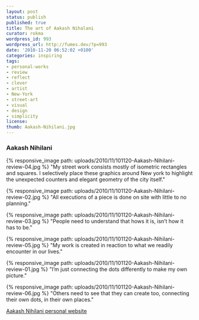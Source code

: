 ```yaml
---
layout: post
status: publish
published: true
title: The art of Aakash Nihalani
curator: rokma
wordpress_id: 993
wordpress_url: http://fumes.dev/?p=993
date: '2010-11-20 06:52:02 +0100'
categories: inspiring
tags:
- personal-works
- review
- reflect
- clever
- artist
- New-York
- street-art
- visual
- design
- simplicity
license:
thumb: Aakash-Nihilani.jpg
---
```

### Aakash Nihilani 

{% responsive_image path: uploads/2010/11/101120-Aakash-Nihilani-review-04.jpg %}
"My street work consists mostly of isometric rectangles and squares.
I selectively place these graphics around New york to highlight the unexpected counters and elegant geometry of the city itself." 

{% responsive_image path: uploads/2010/11/101120-Aakash-Nihilani-review-02.jpg %}
"All executions of a piece is done on site with little to no planning."

{% responsive_image path: uploads/2010/11/101120-Aakash-Nihilani-review-03.jpg %}
"People need to understand that hows it is, isn&rsquo;t how it has to be." 

{% responsive_image path: uploads/2010/11/101120-Aakash-Nihilani-review-05.jpg %}
"My work is created in reaction to what we readily encounter in our lives."

{% responsive_image path: uploads/2010/11/101120-Aakash-Nihilani-review-01.jpg %}
"I&rsquo;m just connecting the dots differently to make my own picture."

{% responsive_image path: uploads/2010/11/101120-Aakash-Nihilani-review-06.jpg %}
"Others need to see that they can create too, connecting their own dots, in their own places."

<a href="http://aakashnihalani.com/" target="_blank">Aakash Nihilani personal website</a> 

